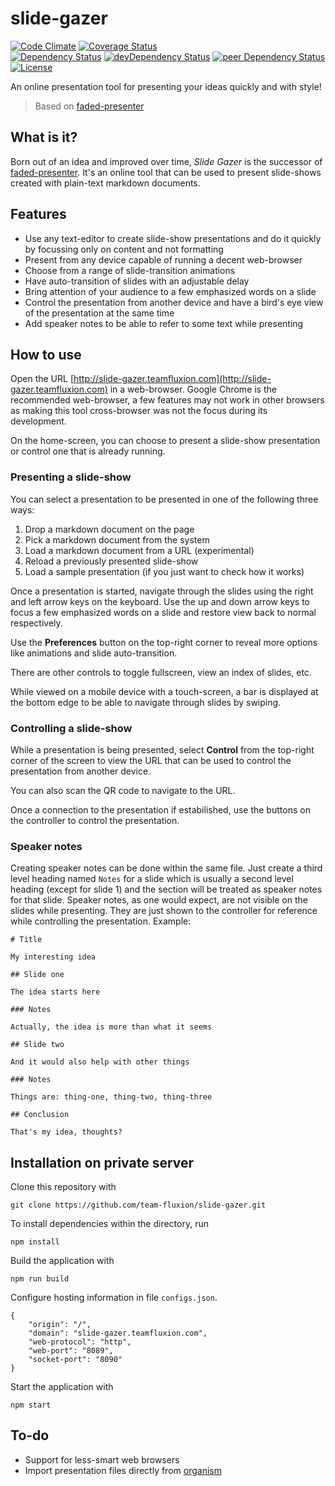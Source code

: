 # slide-gazer

[![Code Climate](https://codeclimate.com/github/team-fluxion/slide-gazer.png)](https://codeclimate.com/github/team-fluxion/slide-gazer)
[![Coverage Status](https://img.shields.io/coveralls/team-fluxion/slide-gazer.svg)](https://coveralls.io/r/team-fluxion/slide-gazer?branch=master)  
[![Dependency Status](https://david-dm.org/team-fluxion/slide-gazer.svg)](https://david-dm.org/team-fluxion/slide-gazer)
[![devDependency Status](https://david-dm.org/team-fluxion/slide-gazer/dev-status.svg)](https://david-dm.org/team-fluxion/slide-gazer#info=devDependencies)
[![peer Dependency Status](https://david-dm.org/team-fluxion/slide-gazer/peer-status.svg)](https://david-dm.org/team-fluxion/slide-gazer#info=peerDependencies)  
[![License](https://img.shields.io/badge/LICENSE-GPL%20v3.0-blue.svg)](https://www.gnu.org/licenses/gpl.html)

An online presentation tool for presenting your ideas quickly and with style!

> Based on [faded-presenter](https://github.com/myTerminal/faded-presenter)

## What is it?

Born out of an idea and improved over time, *Slide Gazer* is the successor of [faded-presenter](https://github.com/myTerminal/faded-presenter).
It's an online tool that can be used to present slide-shows created with plain-text markdown documents.

## Features

* Use any text-editor to create slide-show presentations and do it quickly by focussing only on content and not formatting
* Present from any device capable of running a decent web-browser
* Choose from a range of slide-transition animations
* Have auto-transition of slides with an adjustable delay
* Bring attention of your audience to a few emphasized words on a slide
* Control the presentation from another device and have a bird's eye view of the presentation at the same time
* Add speaker notes to be able to refer to some text while presenting

## How to use

Open the URL [http://slide-gazer.teamfluxion.com](http://slide-gazer.teamfluxion.com) in a web-browser. Google Chrome is the recommended web-browser, a few features may not work in other browsers as making this tool cross-browser was not the focus during its development.

On the home-screen, you can choose to present a slide-show presentation or control one that is already running.

### Presenting a slide-show

You can select a presentation to be presented in one of the following three ways:

1. Drop a markdown document on the page
2. Pick a markdown document from the system
3. Load a markdown document from a URL (experimental)
4. Reload a previously presented slide-show
5. Load a sample presentation (if you just want to check how it works)

Once a presentation is started, navigate through the slides using the right and left arrow keys on the keyboard.
Use the up and down arrow keys to focus a few emphasized words on a slide and restore view back to normal respectively.

Use the **Preferences** button on the top-right corner to reveal more options like animations and slide auto-transition.

There are other controls to toggle fullscreen, view an index of slides, etc.

While viewed on a mobile device with a touch-screen, a bar is displayed at the bottom edge to be able to navigate through slides by swiping.

### Controlling a slide-show

While a presentation is being presented, select **Control** from the top-right corner of the screen to view the URL that can be used to control the presentation from another device.

You can also scan the QR code to navigate to the URL.

Once a connection to the presentation if estabilished, use the buttons on the controller to control the presentation.

### Speaker notes

Creating speaker notes can be done within the same file. Just create a third level heading named `Notes` for a slide which is usually a second level heading (except for slide 1) and the section will be treated as speaker notes for that slide. Speaker notes, as one would expect, are not visible on the slides while presenting. They are just shown to the controller for reference while controlling the presentation. Example:

    # Title

    My interesting idea

    ## Slide one

    The idea starts here

    ### Notes

    Actually, the idea is more than what it seems

    ## Slide two

    And it would also help with other things

    ### Notes

    Things are: thing-one, thing-two, thing-three

    ## Conclusion

    That's my idea, thoughts?

## Installation on private server

Clone this repository with

    git clone https://github.com/team-fluxion/slide-gazer.git

To install dependencies within the directory, run

    npm install

Build the application with

    npm run build

Configure hosting information in file `configs.json`.

    {
        "origin": "/",
        "domain": "slide-gazer.teamfluxion.com",
        "web-protocol": "http",
        "web-port": "8089",
        "socket-port": "8090"
    }

Start the application with

    npm start

## To-do

* Support for less-smart web browsers
* Import presentation files directly from [organism](https://github.com/myTerminal/organism)
